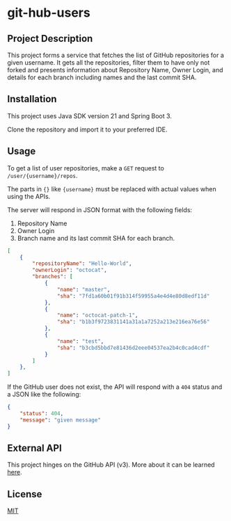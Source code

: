 # git-hub-users

## Project Description
This project forms a service that fetches the list of GitHub repositories for a given username. 
It gets all the repositories, filter them to have only not forked and presents information about Repository Name, 
Owner Login, and details for each branch including names and the last commit SHA.

## Installation

This project uses Java SDK version 21 and Spring Boot 3.

Clone the repository and import it to your preferred IDE.

## Usage

To get a list of user repositories, make a `GET` request to `/user/{username}/repos`.

The parts in `{}` like `{username}` must be replaced with actual values when using the APIs.

The server will respond in JSON format with the following fields:

1. Repository Name
2. Owner Login
3. Branch name and its last commit SHA for each branch.

```json
[
    {
        "repositoryName": "Hello-World",
        "ownerLogin": "octocat",
        "branches": [
            {
                "name": "master",
                "sha": "7fd1a60b01f91b314f59955a4e4d4e80d8edf11d"
            },
            {
                "name": "octocat-patch-1",
                "sha": "b1b3f9723831141a31a1a7252a213e216ea76e56"
            },
            {
                "name": "test",
                "sha": "b3cbd5bbd7e81436d2eee04537ea2b4c0cad4cdf"
            }
        ]
    },
]
```

If the GitHub user does not exist, the API will respond with a `404` status and a JSON like the following:

```json
{
    "status": 404,
    "message": "given message"
}
```

## External API
This project hinges on the GitHub API (v3). More about it can be learned [here](https://docs.github.com/en/rest?apiVersion=2022-11-28).

## License
[MIT](https://choosealicense.com/licenses/mit/)